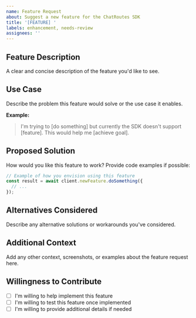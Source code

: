 ```yaml
---
name: Feature Request
about: Suggest a new feature for the ChatRoutes SDK
title: '[FEATURE] '
labels: enhancement, needs-review
assignees: ''
---
```


## Feature Description

A clear and concise description of the feature you'd like to see.

## Use Case

Describe the problem this feature would solve or the use case it enables.

**Example:**
> I'm trying to [do something] but currently the SDK doesn't support [feature]. This would help me [achieve goal].

## Proposed Solution

How would you like this feature to work? Provide code examples if possible:

```typescript
// Example of how you envision using this feature
const result = await client.newFeature.doSomething({
  // ...
});
```

## Alternatives Considered

Describe any alternative solutions or workarounds you've considered.

## Additional Context

Add any other context, screenshots, or examples about the feature request here.

## Willingness to Contribute

- [ ] I'm willing to help implement this feature
- [ ] I'm willing to test this feature once implemented
- [ ] I'm willing to provide additional details if needed
